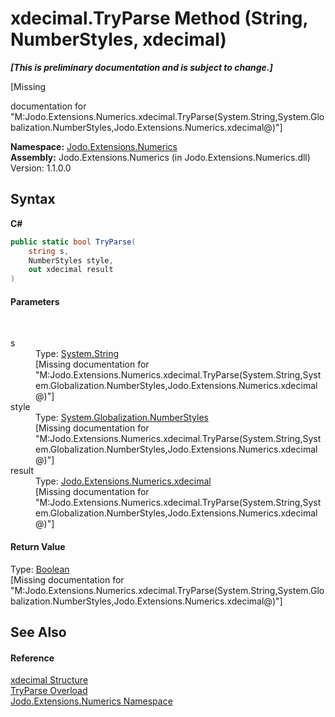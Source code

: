 # xdecimal.TryParse Method (String, NumberStyles, xdecimal)
 _**\[This is preliminary documentation and is subject to change.\]**_

\[Missing <summary> documentation for "M:Jodo.Extensions.Numerics.xdecimal.TryParse(System.String,System.Globalization.NumberStyles,Jodo.Extensions.Numerics.xdecimal@)"\]

**Namespace:**&nbsp;<a href="N_Jodo_Extensions_Numerics">Jodo.Extensions.Numerics</a><br />**Assembly:**&nbsp;Jodo.Extensions.Numerics (in Jodo.Extensions.Numerics.dll) Version: 1.1.0.0

## Syntax

**C#**<br />
``` C#
public static bool TryParse(
	string s,
	NumberStyles style,
	out xdecimal result
)
```


#### Parameters
&nbsp;<dl><dt>s</dt><dd>Type: <a href="https://docs.microsoft.com/dotnet/api/system.string" target="_blank" rel="noopener noreferrer">System.String</a><br />\[Missing <param name="s"/> documentation for "M:Jodo.Extensions.Numerics.xdecimal.TryParse(System.String,System.Globalization.NumberStyles,Jodo.Extensions.Numerics.xdecimal@)"\]</dd><dt>style</dt><dd>Type: <a href="https://docs.microsoft.com/dotnet/api/system.globalization.numberstyles" target="_blank" rel="noopener noreferrer">System.Globalization.NumberStyles</a><br />\[Missing <param name="style"/> documentation for "M:Jodo.Extensions.Numerics.xdecimal.TryParse(System.String,System.Globalization.NumberStyles,Jodo.Extensions.Numerics.xdecimal@)"\]</dd><dt>result</dt><dd>Type: <a href="T_Jodo_Extensions_Numerics_xdecimal">Jodo.Extensions.Numerics.xdecimal</a><br />\[Missing <param name="result"/> documentation for "M:Jodo.Extensions.Numerics.xdecimal.TryParse(System.String,System.Globalization.NumberStyles,Jodo.Extensions.Numerics.xdecimal@)"\]</dd></dl>

#### Return Value
Type: <a href="https://docs.microsoft.com/dotnet/api/system.boolean" target="_blank" rel="noopener noreferrer">Boolean</a><br />\[Missing <returns> documentation for "M:Jodo.Extensions.Numerics.xdecimal.TryParse(System.String,System.Globalization.NumberStyles,Jodo.Extensions.Numerics.xdecimal@)"\]

## See Also


#### Reference
<a href="T_Jodo_Extensions_Numerics_xdecimal">xdecimal Structure</a><br /><a href="Overload_Jodo_Extensions_Numerics_xdecimal_TryParse">TryParse Overload</a><br /><a href="N_Jodo_Extensions_Numerics">Jodo.Extensions.Numerics Namespace</a><br />